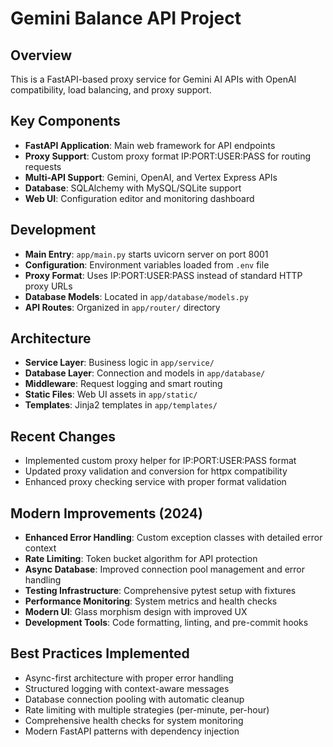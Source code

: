 # Gemini Balance API Project

## Overview
This is a FastAPI-based proxy service for Gemini AI APIs with OpenAI compatibility, load balancing, and proxy support.

## Key Components
- **FastAPI Application**: Main web framework for API endpoints
- **Proxy Support**: Custom proxy format IP:PORT:USER:PASS for routing requests
- **Multi-API Support**: Gemini, OpenAI, and Vertex Express APIs
- **Database**: SQLAlchemy with MySQL/SQLite support
- **Web UI**: Configuration editor and monitoring dashboard

## Development
- **Main Entry**: `app/main.py` starts uvicorn server on port 8001
- **Configuration**: Environment variables loaded from `.env` file
- **Proxy Format**: Uses IP:PORT:USER:PASS instead of standard HTTP proxy URLs
- **Database Models**: Located in `app/database/models.py`
- **API Routes**: Organized in `app/router/` directory

## Architecture
- **Service Layer**: Business logic in `app/service/`
- **Database Layer**: Connection and models in `app/database/`
- **Middleware**: Request logging and smart routing
- **Static Files**: Web UI assets in `app/static/`
- **Templates**: Jinja2 templates in `app/templates/`

## Recent Changes
- Implemented custom proxy helper for IP:PORT:USER:PASS format
- Updated proxy validation and conversion for httpx compatibility
- Enhanced proxy checking service with proper format validation

## Modern Improvements (2024)
- **Enhanced Error Handling**: Custom exception classes with detailed error context
- **Rate Limiting**: Token bucket algorithm for API protection
- **Async Database**: Improved connection pool management and error handling
- **Testing Infrastructure**: Comprehensive pytest setup with fixtures
- **Performance Monitoring**: System metrics and health checks
- **Modern UI**: Glass morphism design with improved UX
- **Development Tools**: Code formatting, linting, and pre-commit hooks

## Best Practices Implemented
- Async-first architecture with proper error handling
- Structured logging with context-aware messages
- Database connection pooling with automatic cleanup
- Rate limiting with multiple strategies (per-minute, per-hour)
- Comprehensive health checks for system monitoring
- Modern FastAPI patterns with dependency injection